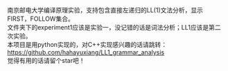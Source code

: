 南京邮电大学编译原理实验，支持包含直接左递归的LL(1)文法分析，显示FIRST，FOLLOW集合。  
文件夹下的experiment1应该是实验一，没记错的话是词法分析；LL1应该是第二次实验。  
本项目是用python实现的，对C++实现感兴趣的话请跳转：https://github.com/hahayuxiang/LL1_grammar_analysis  
觉得有用的话请留个star吧！
